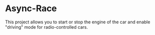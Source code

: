 # Async-Race
This project allows you to start or stop the engine of the car and enable "driving" mode for radio-controlled cars.
